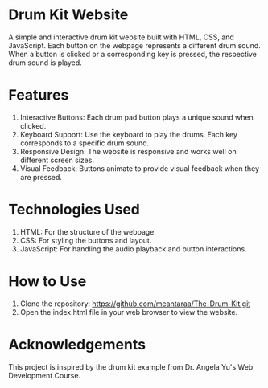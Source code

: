 # Drum Kit Website
A simple and interactive drum kit website built with HTML, CSS, and JavaScript. Each button on the webpage represents a different drum sound. When a button is clicked or a corresponding key is pressed, the respective drum sound is played.

# Features
1. Interactive Buttons: Each drum pad button plays a unique sound when clicked.
2. Keyboard Support: Use the keyboard to play the drums. Each key corresponds to a specific drum sound.
3. Responsive Design: The website is responsive and works well on different screen sizes.
4. Visual Feedback: Buttons animate to provide visual feedback when they are pressed.

# Technologies Used
1. HTML: For the structure of the webpage.
2. CSS: For styling the buttons and layout.
3. JavaScript: For handling the audio playback and button interactions.

# How to Use
1. Clone the repository: https://github.com/meantaraa/The-Drum-Kit.git
2. Open the index.html file in your web browser to view the website.

# Acknowledgements
This project is inspired by the drum kit example from Dr. Angela Yu's Web Development Course.
